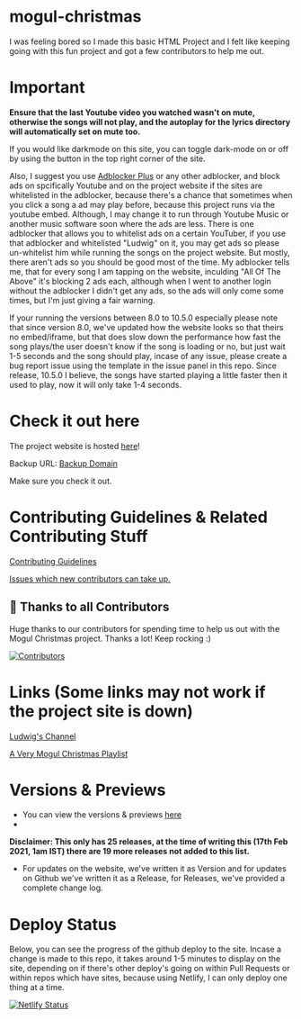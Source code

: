 # mogul-christmas

I was feeling bored so I made this basic HTML Project and I felt like keeping going with this fun project and got a few contributors to help me out. 

# Important 

**Ensure that the last Youtube video you watched wasn't on mute, otherwise the songs will not play, and the autoplay for the lyrics directory will automatically set on mute too.**

If you would like darkmode on this site, you can toggle dark-mode on or off by using the button in the top right corner of the site.

Also, I suggest you use [Adblocker Plus](https://mogulchristmas.kendalldoescoding.gq/adblockerplus) or any other adblocker, and block ads on spcifically Youtube and on the project website if the sites are whitelisted in the adblocker, because there's a chance that sometimes when you click a song a ad may play before, because this project runs via the youtube embed. Although, I may change it to run through Youtube Music or another music software soon where the ads are less. There is one adblocker that allows you to whitelist ads on a certain YouTuber, if you use that adblocker and whitelisted "Ludwig" on it, you may get ads so please un-whitelist him while running the songs on the project website. But mostly, there aren't ads so you should be good most of the time. My adblocker tells me, that for every song I am tapping on the website, inculding "All Of The Above" it's blocking 2 ads each, although when I went to another login without the adblocker I didn't get any ads, so the ads will only come some times, but I'm just giving a fair warning.

If your running the versions between 8.0 to 10.5.0 especially please note that since version 8.0, we've updated how the website looks so that theirs no embed/iframe, but that does slow down the performance how fast the song plays/the user doesn't know if the song is loading or no, but just wait 1-5 seconds and the song should play, incase of any issue, please create a bug report issue using the template in the issue panel in this repo. Since release, 10.5.0 I believe, the songs have started playing a little faster then it used to play, now it will only take 1-4 seconds.

# Check it out here
The project website is hosted [here](https://kendalldoescoding.gq/mogulchristmas)!

Backup URL: [Backup Domain](https://mogulchristmas.netlify.app)

Make sure you check it out.

# Contributing Guidelines & Related Contributing Stuff
[Contributing Guidelines](./.github/CONTRIBUTING.md)

[Issues which new contributors can take up.](https://github.com/KendallDoesCoding/mogul-christmas/contribute)

## 💪 Thanks to all Contributors

Huge thanks to our contributors for spending time to help us out with the Mogul Christmas project. Thanks a lot! Keep rocking :)

[![Contributors](https://contrib.rocks/image?repo=KendallDoesCoding/mogul-christmas)](https://github.com/KendallDoesCoding/mogul-christmas/graphs/contributors)

# Links (Some links may not work if the project site is down)
[Ludwig's Channel](https://mogulchristmas.kendalldoescoding.gq/ludwig)

[A Very Mogul Christmas Playlist](https://mogulchristmas.kendalldoescoding.gq/playlist)

# Versions & Previews
- You can view the versions & previews [here](https://github.com/KendallDoesCoding/mogul-christmas/wiki/Versions-&-Previews)
- 
**Disclaimer: This only has 25 releases, at the time of writing this (17th Feb 2021, 1am IST) there are 19 more releases not added to this list.**

- For updates on the website, we've written it as Version and for updates on Github we've written it as a Release, for Releases, we've provided a complete change log.

# Deploy Status
Below, you can see the progress of the github deploy to the site. Incase a change is made to this repo, it takes around 1-5 minutes to display on the site, depending on if there's other deploy's going on within Pull Requests or within repos which have sites, because using Netlify, I can only deploy one thing at a time.

[![Netlify Status](https://api.netlify.com/api/v1/badges/c9a61158-0ccb-489e-ba45-85eafcf4bc3b/deploy-status)](https://app.netlify.com/sites/mogulchristmas/deploys)









